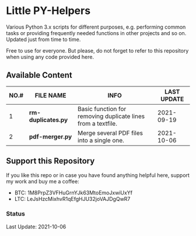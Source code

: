 ﻿# Little PY-Helpers

Various Python 3.x scripts for different purposes, e.g. performing common tasks or providing frequently needed functions in other projects and so on.<br>
Updated just from time to time.

Free to use for everyone. But please, do not forget to refer to this repository when using any code provided here.

## Available Content

|NO.#|FILE NAME|INFO|LAST UPDATE|
|----|---------|----|-----------|
|1|**rm-duplicates.py**|Basic function for removing duplicate lines from a textfile.|2021-09-19|
|2|**pdf-merger.py**|Merge several PDF files into a single one.|2021-10-06|

## Support this Repository

If you like this repo or in case you have found anything helpful here, support my work and buy me a coffee:

 - BTC: 1M8PrpZ3VFHuGrnYJk63MtoEmoJxwiUxYf
 - LTC: LeJsHzcMixhvR1qEfgHJU32joVAJDgQwR7

### Status

Last Update: 2021-10-06
